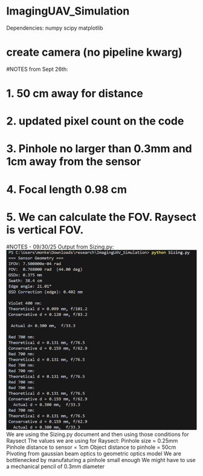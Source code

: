 # ImagingUAV_Simulation
Dependencies: 
numpy
scipy
matplotlib

# create camera (no pipeline kwarg)

#NOTES from Sept 26th:
# 1. 50 cm away for distance 
# 2. updated pixel count on the code  
# 3. Pinhole no larger than 0.3mm and 1cm away from the sensor
# 4. Focal length 0.98 cm 
# 5. We can calculate the FOV. Raysect is vertical FOV. 

#NOTES - 09/30/25
Output from Sizing.py: ![alt text](image.png)
We are using the Sizing.py document and then using those conditions for Raysect
    The values we are using for Raysect:
    Pinhole size = 0.25mm
    Pinhole distance to sensor = 1cm
    Object distance to pinhole = 50cm
Pivoting from gaussian beam optics to geometric optics model
We are bottlenecked by manufaturing a pinhole small enough
    We might have to use a mechanical pencil of 0.3mm diameter


